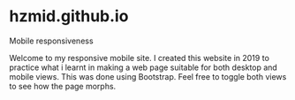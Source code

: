 # hzmid.github.io
Mobile responsiveness


Welcome to my responsive mobile site. I created this website in 2019 to practice what i learnt in making a web page suitable for both desktop and mobile views. This was done using Bootstrap. Feel free to toggle both views to see how the page morphs.
